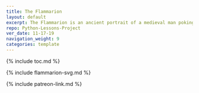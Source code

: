 ```yaml
---
title: The Flammarion
layout: default
excerpt: The Flammarion is an ancient portrait of a medieval man poking his head into the ether ...
repo: Python-Lessons-Project
ver_date: 11-17-19
navigation_weight: 9
categories: template
---
```


{% include toc.md %}

{% include flammarion-svg.md %}

{% include patreon-link.md %}
